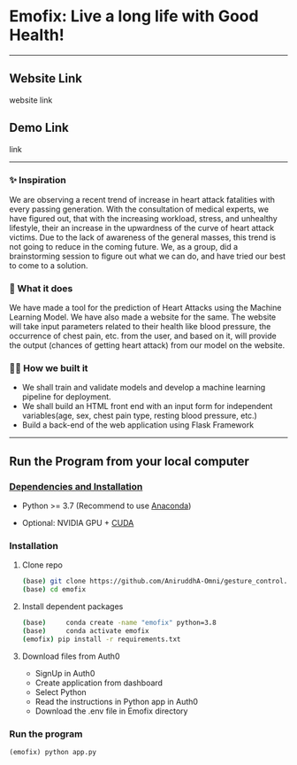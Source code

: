 # Emofix: Live a long life with Good Health!
***
## Website Link
website link
## Demo Link
link
***
### ✨ Inspiration
We are observing a recent trend of increase in heart attack fatalities with every passing generation. With the consultation of medical experts, we have figured out, that with the increasing workload, stress, and unhealthy lifestyle, their an increase in the upwardness of the curve of heart attack victims. Due to the lack of awareness of the general masses, this trend is not going to reduce in the coming future. We, as a group, did a brainstorming session to figure out what we can do, and have tried our best to come to a solution.

### 🚀 What it does
We have made a tool for the prediction of Heart Attacks using the Machine Learning Model. We have also made a website for the same. The website will take input parameters related to their health like blood pressure, the occurrence of chest pain, etc. from the user, and based on it, will provide the output (chances of getting heart attack) from our model on the website.

### 👨‍💻 How we built it
* We shall train and validate models and develop a machine learning pipeline for deployment.
* We shall build an HTML front end with an input form for independent variables(age, sex, chest pain type, resting blood pressure, etc.)
* Build a back-end of the web application using Flask Framework
***
## Run the Program from your local computer
### <u>Dependencies and Installation</u>

- Python >= 3.7 (Recommend to use [Anaconda](https://www.anaconda.com/download/#linux))

- Optional: NVIDIA GPU + [CUDA](https://developer.nvidia.com/cuda-downloads)


### Installation

1. Clone repo

    ```bash
    (base) git clone https://github.com/AniruddhA-Omni/gesture_control.git
    (base) cd emofix
    ```
2. Install dependent packages
    ```bash
    (base)     conda create -name "emofix" python=3.8
    (base)     conda activate emofix
    (emofix) pip install -r requirements.txt
   ```
3. Download files from Auth0
   * SignUp in Auth0
   * Create application from dashboard
   * Select Python
   * Read the instructions in Python app in Auth0
   * Download the .env file in Emofix directory
### Run the program
   ```
   (emofix) python app.py
   ```
